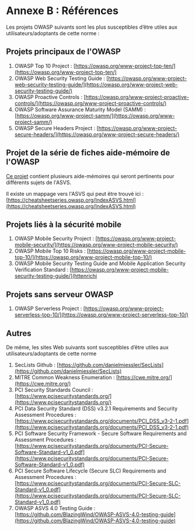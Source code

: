 # Annexe B : Références

Les projets OWASP suivants sont les plus susceptibles d’être utiles aux utilisateurs/adoptants de cette norme :

## Projets principaux de l'OWASP

1. OWASP Top 10 Project : [https://owasp.org/www-project-top-ten/](https://owasp.org/www-project-top-ten/)
2. OWASP Web Security Testing Guide : [https://owasp.org/www-project-web-security-testing-guide/](https://owasp.org/www-project-web-security-testing-guide/)
3. OWASP Proactive Controls : [https://owasp.org/www-project-proactive-controls/](https://owasp.org/www-project-proactive-controls/)
4. OWASP Software Assurance Maturity Model (SAMM) : [https://owasp.org/www-project-samm/](https://owasp.org/www-project-samm/)
5. OWASP Secure Headers Project : [https://owasp.org/www-project-secure-headers/](https://owasp.org/www-project-secure-headers/)

## Projet de la série de fiches aide-mémoire de l'OWASP

[Ce projet](https://owasp.org/www-project-cheat-sheets/) contient plusieurs aide-mémoires qui seront pertinents pour différents sujets de l'ASVS.

Il existe un mappage vers l'ASVS qui peut être trouvé ici : [https://cheatsheetseries.owasp.org/IndexASVS.html](https://cheatsheetseries.owasp.org/IndexASVS.html)

## Projets liés à la sécurité mobile

1. OWASP Mobile Security Project : [https://owasp.org/www-project-mobile-security/](https://owasp.org/www-project-mobile-security/)
2. OWASP Mobile Top 10 Risks : [https://owasp.org/www-project-mobile-top-10/](https://owasp.org/www-project-mobile-top-10/)
3. OWASP Mobile Security Testing Guide and Mobile Application Security Verification Standard : [https://owasp.org/www-project-mobile-security-testing-guide/](httenrichi
## Projets sans serveur OWASP

1. OWASP Serverless Project : [https://owasp.org/www-project-serverless-top-10/](https://owasp.org/www-project-serverless-top-10/)

## Autres

De même, les sites Web suivants sont susceptibles d’être utiles aux utilisateurs/adoptants de cette norme

1. SecLists Github : [https://github.com/danielmiessler/SecLists](https://github.com/danielmiessler/SecLists)
2. MITRE Common Weakness Enumeration : [https://cwe.mitre.org/](https://cwe.mitre.org/)
3. PCI Security Standards Council : [https://www.pcisecuritystandards.org/](https://www.pcisecuritystandards.org/)
4. PCI Data Security Standard (DSS) v3.2.1 Requirements and Security Assessment Procedures : [https://www.pcisecuritystandards.org/documents/PCI_DSS_v3-2-1.pdf](https://www.pcisecuritystandards.org/documents/PCI_DSS_v3-2-1.pdf)
5. PCI Software Security Framework - Secure Software Requirements and Assessment Procedures : [https://www.pcisecuritystandards.org/documents/PCI-Secure-Software-Standard-v1_0.pdf](https://www.pcisecuritystandards.org/documents/PCI-Secure-Software-Standard-v1_0.pdf)
6. PCI Secure Software Lifecycle (Secure SLC) Requirements and Assessment Procedures : [https://www.pcisecuritystandards.org/documents/PCI-Secure-SLC-Standard-v1_0.pdf](https://www.pcisecuritystandards.org/documents/PCI-Secure-SLC-Standard-v1_0.pdf)
7. OWASP ASVS 4.0 Testing Guide : [https://github.com/BlazingWind/OWASP-ASVS-4.0-testing-guide](https://github.com/BlazingWind/OWASP-ASVS-4.0-testing-guide)
